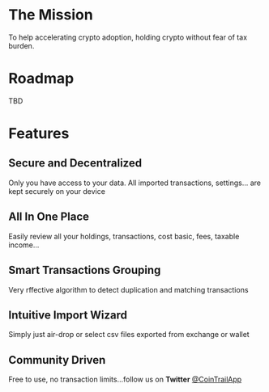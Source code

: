 # The Mission
To help accelerating crypto adoption, holding crypto without fear of tax burden.

# Roadmap
TBD

# Features
## Secure and Decentralized
Only you have access to your data. All imported transactions, settings... are kept securely on your device

## All In One Place
Easily review all your holdings, transactions, cost basic, fees, taxable income...

## Smart Transactions Grouping
Very rffective algorithm to detect duplication and matching transactions

## Intuitive Import Wizard
Simply just air-drop or select csv files exported from exchange or wallet

## Community Driven
Free to use, no transaction limits...follow us on **Twitter** [@CoinTrailApp](https://twitter.com/CoinTrailApp)
